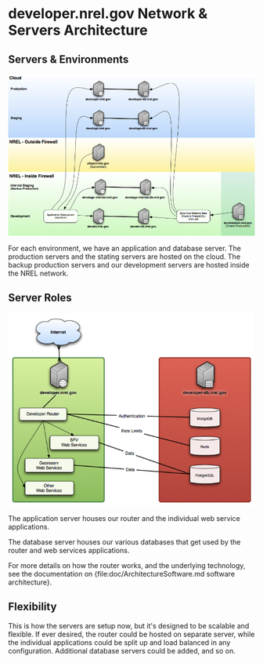 # developer.nrel.gov Network & Servers Architecture

## Servers & Environments

![Server network diagram](images/network_diagram.png)

For each environment, we have an application and database server. The production servers and the stating servers are hosted on the cloud. The backup production servers and our development servers are hosted inside the NREL network.

## Server Roles

![Server roles](images/server_roles.png)

The application server houses our router and the individual web service applications. 

The database server houses our various databases that get used by the router and web services applications.

For more details on how the router works, and the underlying technology, see the documentation on {file:doc/ArchitectureSoftware.md software architecture}.

## Flexibility

This is how the servers are setup now, but it's designed to be scalable and flexible. If ever desired, the router could be hosted on separate server, while the individual applications could be split up and load balanced in any configuration. Additional database servers could be added, and so on.
